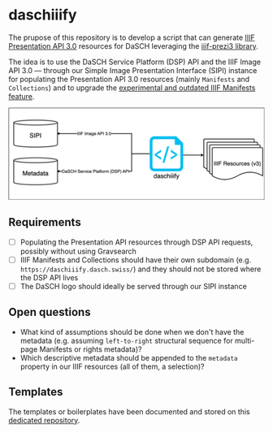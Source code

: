 # daschiiify
The prupose of this repository is to develop a script that can generate [IIIF Presentation API 3.0](https://iiif.io/api/presentation/3.0/) resources for DaSCH leveraging the [iiif-prezi3 library](https://iiif-prezi.github.io/iiif-prezi3/). 

The idea is to use the DaSCH Service Platform (DSP) API and the IIIF Image API 3.0 — through our Simple Image Presentation Interface (SIPI) instance for populating the Presentation API 3.0 resources (mainly `Manifests` and `Collections`) and to upgrade the [experimental and outdated IIIF Manifests feature](https://docs.dasch.swiss/2023.02.02/DSP-API/03-endpoints/api-v2/reading-and-searching-resources/#iiif-manifests).

![High-level overview](overview.png)

## Requirements
- [ ] Populating the Presentation API resources through DSP API requests, possibly without using Gravsearch
- [ ] IIIF Manifests and Collections should have their own subdomain (e.g. `https://daschiiify.dasch.swiss/`) and they should not be stored where the DSP API lives
- [ ] The DaSCH logo should ideally be served through our SIPI instance

## Open questions
- What kind of assumptions should be done when we don't have the metadata (e.g. assuming `left-to-right` structural sequence for multi-page Manifests or rights metadata)?
- Which descriptive metadata should be appended to the `metadata` property in our IIIF resources (all of them, a selection)?

## Templates
The templates or boilerplates have been documented and stored on this [dedicated repository](https://github.com/dasch-swiss/iiif-templates). 